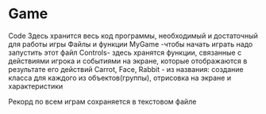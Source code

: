 # Game
Code
Здесь хранится весь код программы, необходимый и достаточный для работы игры
Файлы и функции
MyGame -чтобы начать играть надо запустить этот файл
Controls- здесь хранятся функции, связанные с действиями игрока и событиями на экране, которые отображаются в результате его действий
Carrot, Face, Rabbit - из названия: создание класса для каждого из объектов(группы), отрисовка на экране и характеристики

Рекорд по всем играм сохраняется в текстовом файле

